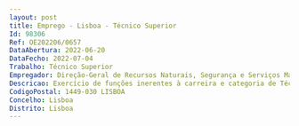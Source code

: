 ```yaml
--- 
layout: post
title: Emprego - Lisboa - Técnico Superior
Id: 98306
Ref: OE202206/0657
DataAbertura: 2022-06-20
DataFecho: 2022-07-04
Trabalho: Técnico Superior
Empregador: Direção-Geral de Recursos Naturais, Segurança e Serviços Marítimos
Descricao: Exercício de funções inerentes à carreira e categoria de Técnico Superior, grau de complexidade 3  Realizar as atividades de suporte à Divisão do Pessoal de Mar e Navegadores de Recreio, nomeadamente ao nível da análise e emissão de certificados de marítimos, autorizações de embarque e cédula marítima, de acordo com orientações superiores e normas internas, de modo a assegurar a correta realização e funcionamento das atividades da Divisão nomeadamente    Desenvolver as ações necessárias ao acompanhamento de Formação na área marítima   Acompanhar o cumprimento das normas internacionais a que o Estado Português se encontra obrigado   Assegurar emissão de certificados de marítimos nacionais e estrangeiros, de forma a garantir o cumprimento das normas e leis em vigor na sua emissão    Assegurar o reconhecimento por autenticação de certificados de marítimos estrangeiros, de forma a garantir o processo de reconhecimento de certificados de competência e de qualificação de acordo com as normas e legislação em vigor    Assegurar a elaboração de pareceres sobre os diversos certificados emitidos, de forma a emitir outros certificados sobre matérias conexas    Assegurar a emissão de autorizações de embarque, que permitam a um marítimo exercer funções superiores àquelas que lhe competem, de forma a garantir o tratamento e análise destes pedidos de acordo com as normas e legislação em vigor    Assegurar a emissão da cédula marítima, após a validação superior, de forma a garantir o cumprimento das normas definidas para elaboração desta.
CodigoPostal: 1449-030 LISBOA
Concelho: Lisboa
Distrito: Lisboa
--- 
```

